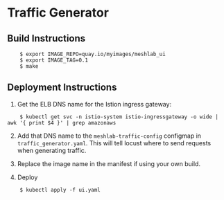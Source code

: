 # Traffic Generator

## Build Instructions

```
    $ export IMAGE_REPO=quay.io/myimages/meshlab_ui
    $ export IMAGE_TAG=0.1
    $ make
```

## Deployment Instructions

1. Get the ELB DNS name for the Istion ingress gateway:

```
    $ kubectl get svc -n istio-system istio-ingressgateway -o wide | awk '{ print $4 }' | grep amazonaws
```

2. Add that DNS name to the `meshlab-traffic-config` configmap in `traffic_generator.yaml`.  This will tell locust where to send requests when generating traffic.

3. Replace the image name in the manifest if using your own build.

4. Deploy

```
    $ kubectl apply -f ui.yaml
```

